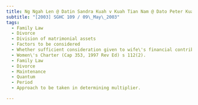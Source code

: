 ```yaml
---
title: Ng Ngah Len @ Datin Sandra Kuah v Kuah Tian Nam @ Dato Peter Kuah 
subtitle: "[2003] SGHC 109 / 09\_May\_2003"
tags:
  - Family Law
  - Divorce
  - Division of matrimonial assets
  - Factors to be considered
  - Whether sufficient consideration given to wife\'s financial contribution
  - Women\'s Charter (Cap 353, 1997 Rev Ed) s 112(2).
  - Family Law
  - Divorce
  - Maintenance
  - Quantum
  - Period
  - Approach to be taken in determining multiplier.

---
```


